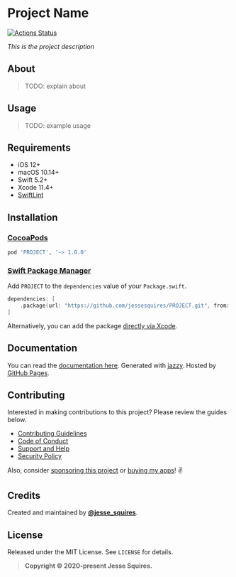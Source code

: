 # Project Name

[![Actions Status](https://github.com/jessesquires/PROJECT/workflows/CI/badge.svg)](https://github.com/jessesquires/PROJECT/actions)

*This is the project description*

## About

> TODO: explain about

## Usage

> TODO: example usage

## Requirements

- iOS 12+
- macOS 10.14+
- Swift 5.2+
- Xcode 11.4+
- [SwiftLint](https://github.com/realm/SwiftLint)

## Installation

### [CocoaPods](http://cocoapods.org)

````ruby
pod 'PROJECT', '~> 1.0.0'
````

### [Swift Package Manager](https://swift.org/package-manager/)

Add `PROJECT` to the `dependencies` value of your `Package.swift`.

```swift
dependencies: [
    .package(url: "https://github.com/jessesquires/PROJECT.git", from: "1.0.0")
]
```

Alternatively, you can add the package [directly via Xcode](https://developer.apple.com/documentation/xcode/adding_package_dependencies_to_your_app).

## Documentation

You can read the [documentation here](https://jessesquires.github.io/PROJECT). Generated with [jazzy](https://github.com/realm/jazzy). Hosted by [GitHub Pages](https://pages.github.com).

## Contributing

Interested in making contributions to this project? Please review the guides below.

- [Contributing Guidelines](https://github.com/jessesquires/.github/blob/master/CONTRIBUTING.md)
- [Code of Conduct](https://github.com/jessesquires/.github/blob/master/CODE_OF_CONDUCT.md)
- [Support and Help](https://github.com/jessesquires/.github/blob/master/SUPPORT.md)
- [Security Policy](https://github.com/jessesquires/.github/blob/master/SECURITY.md)

Also, consider [sponsoring this project](https://www.jessesquires.com/sponsor/) or [buying my apps](https://www.hexedbits.com)! ✌️

## Credits

Created and maintained by [**@jesse_squires**](https://twitter.com/jesse_squires).

## License

Released under the MIT License. See `LICENSE` for details.

> **Copyright &copy; 2020-present Jesse Squires.**
